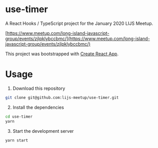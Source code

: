 # use-timer

A React Hooks / TypeScript project for the January 2020 LIJS Meetup.

[https://www.meetup.com/long-island-javascript-group/events/zjlpklybccbmc/](https://www.meetup.com/long-island-javascript-group/events/zjlpklybccbmc/)

This project was bootstrapped with [Create React App](https://github.com/facebook/create-react-app).

# Usage

1. Download this repository

```sh
git clone git@github.com:lijs-meetup/use-timer.git
```

2. Install the dependencies

```sh
cd use-timer
yarn
```

3. Start the development server

```sh
yarn start
```
